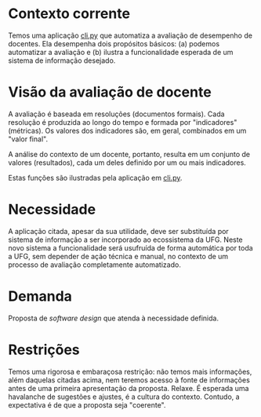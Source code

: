 # Contexto corrente

Temos uma aplicação [cli.py](cli.py) que automatiza a
avaliação de desempenho de docentes. Ela desempenha dois
propósitos básicos: (a) podemos automatizar a avaliação e
(b) ilustra a funcionalidade esperada de um sistema de 
informação desejado.

# Visão da avaliação de docente

A avaliação é baseada em resoluções (documentos formais).
Cada resolução é produzida ao longo do tempo e formada por
"indicadores" (métricas). Os valores dos indicadores são,
em geral, combinados em um "valor final". 

A análise do
contexto de um docente, portanto, resulta em um conjunto
de valores (resultados), cada um deles definido por um
ou mais indicadores.

Estas funções são ilustradas pela aplicação em [cli.py](cli.py).

# Necessidade

A aplicação citada, apesar da sua utilidade, deve ser 
substituída por sistema de informação a ser incorporado
ao ecossistema da UFG. Neste novo sistema a funcionalidade 
será usufruída de forma automática por toda a UFG, sem
depender de ação técnica e manual, no contexto de um
processo de avaliação completamente automatizado. 

# Demanda

Proposta de _software design_ que atenda à necessidade definida. 

# Restrições

Temos uma rigorosa e embaraçosa restrição: não temos mais informações,
além daquelas citadas acima, nem teremos acesso à fonte de informações 
antes de uma primeira apresentação da proposta. Relaxe. É esperada uma
havalanche de sugestões e ajustes, é a cultura do contexto. Contudo, 
a expectativa é de que a proposta seja "coerente". 
